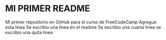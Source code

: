 # MI PRIMER README
Mi primer repositorio en GitHub para el curso de FreeCodeCamp
Agregue esta linea
Se escribio una linea en el readme
Se escribio una cuarta linea
se escribio una quita linea
